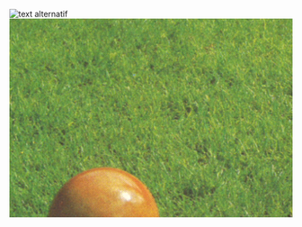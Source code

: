![text alternatif](./Capture-villa-labelo2.png)
![text alternatif](./Capture2023-04-14villa.png)

 
